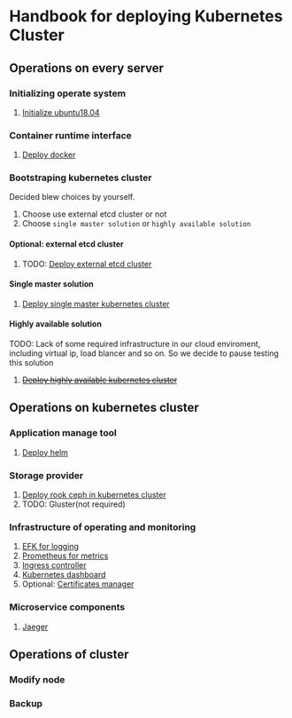 # Handbook for deploying Kubernetes Cluster

## Operations on every server

### Initializing operate system

1. [Initialize ubuntu18.04](./ubuntu18.04/README.md)

### Container runtime interface

1. [Deploy docker](./docker/README.md)

### Bootstraping kubernetes cluster

Decided blew choices by yourself.

1. Choose use external etcd cluster or not
2. Choose `single master solution` or `highly available solution`

#### Optional: external etcd cluster

1. TODO: [Deploy external etcd cluster](./etcd/README.md)

#### Single master solution

1. [Deploy single master kubernetes cluster](./smkubernetes/README.md)

#### Highly available solution

TODO: Lack of some required infrastructure in our cloud enviroment, including virtual ip, load blancer and so on. So we decide to pause testing this solution

1. ~~[Deploy highly available kubernetes cluster](./hakubernetes/README.md)~~

## Operations on kubernetes cluster

### Application manage tool

1. [Deploy helm]()

### Storage provider

1. [Deploy rook ceph in kubernetes cluster](./rook/README.md)
2. TODO: Gluster(not required)

### Infrastructure of operating and monitoring

1. [EFK for logging]()
2. [Prometheus for metrics]()
3. [Ingress controller]()
4. [Kubernetes dashboard]()
5. Optional: [Certificates manager]()

### Microservice components

1. [Jaeger]()

## Operations of cluster

### Modify node

### Backup